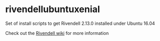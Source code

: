 # rivendellubuntuxenial
Set of install scripts to get Rivendell 2.13.0 installed under Ubuntu 16.04

Check out the [Rivendell wiki](http://rivendell.tryphon.org/wiki/UbuntuXenial) for more information
